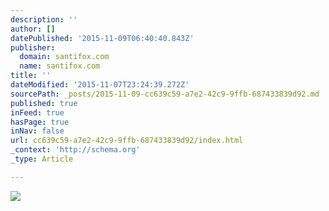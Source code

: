 ```yaml
---
description: ''
author: []
datePublished: '2015-11-09T06:40:40.843Z'
publisher:
  domain: santifox.com
  name: santifox.com
title: ''
dateModified: '2015-11-07T23:24:39.272Z'
sourcePath: _posts/2015-11-09-cc639c59-a7e2-42c9-9ffb-687433839d92.md
published: true
inFeed: true
hasPage: true
inNav: false
url: cc639c59-a7e2-42c9-9ffb-687433839d92/index.html
_context: 'http://schema.org'
_type: Article

---
```

![](http://payload369.cargocollective.com/1/0/3626/9694745/aliciakeys-4_1000.jpg)